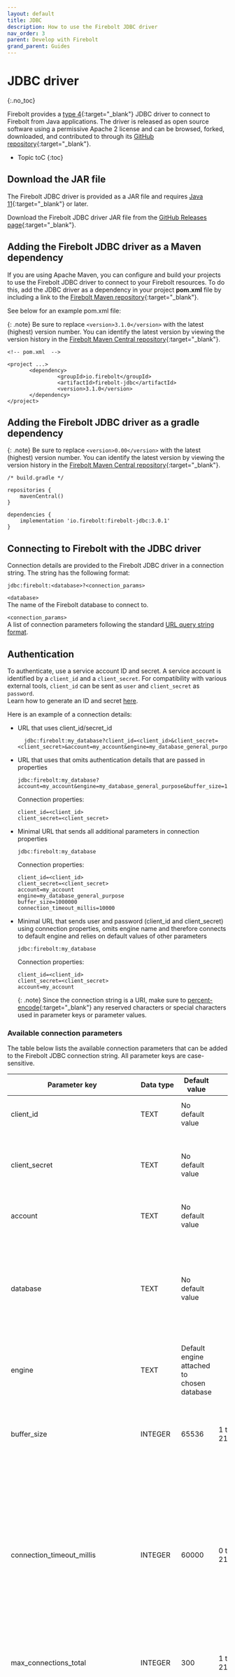 ```yaml
---
layout: default
title: JDBC
description: How to use the Firebolt JDBC driver
nav_order: 3
parent: Develop with Firebolt
grand_parent: Guides
---
```


# JDBC driver
{:.no_toc}

Firebolt provides a [type 4](https://en.wikipedia.org/wiki/JDBC_driver#Type_4_driver_%E2%80%93_Database-Protocol_driver/Thin_Driver(Pure_Java_driver)){:target="_blank"} JDBC driver to connect to Firebolt from Java applications. The driver is released as open source software using a permissive Apache 2 license and can be browsed, forked, downloaded, and contributed to through its [GitHub repository](https://github.com/firebolt-db/jdbc){:target="_blank"}.

* Topic toC
{:toc}

## Download the JAR file

The Firebolt JDBC driver is provided as a JAR file and requires [Java 11](https://java.com/en/download/manual.jsp){:target="_blank"} or later. 

Download the Firebolt JDBC driver JAR file from the [GitHub Releases page](https://github.com/firebolt-db/jdbc/releases/tag/3.0.1-RELEASE-3){:target="_blank"}.

## Adding the Firebolt JDBC driver as a Maven dependency

If you are using Apache Maven, you can configure and build your projects to use the Firebolt JDBC driver to connect to your Firebolt resources. To do this, add the JDBC driver as a dependency in your project **pom.xml** file by including a link to the [Firebolt Maven repository](https://central.sonatype.com/artifact/io.firebolt/firebolt-jdbc){:target="_blank"}.

See below for an example pom.xml file:

  {: .note}
  Be sure to replace `<version>3.1.0</version>` with the latest (highest) version number. You can identify the latest version by viewing the version history in the [Firebolt Maven Central repository](https://central.sonatype.com/artifact/io.firebolt/firebolt-jdbc){:target="_blank"}.
    
    <!-- pom.xml  -->
    
    <project ...>
           <dependency>
                	<groupId>io.firebolt</groupId>
                	<artifactId>firebolt-jdbc</artifactId>
                	<version>3.1.0</version>
           </dependency>
    </project>


## Adding the Firebolt JDBC driver as a gradle dependency

  {: .note}
  Be sure to replace `<version>0.00</version>` with the latest (highest) version number. You can identify the latest version by viewing the version history in the [Firebolt Maven Central repository](https://central.sonatype.com/artifact/io.firebolt/firebolt-jdbc){:target="_blank"}.

    /* build.gradle */
    
    repositories {
        mavenCentral()
    }
    
    dependencies {
        implementation 'io.firebolt:firebolt-jdbc:3.0.1'
    }

## Connecting to Firebolt with the JDBC driver

Connection details are provided to the Firebolt JDBC driver in a connection string. The string has the following format:

    jdbc:firebolt:<database>?<connection_params>

`<database>`<br/>
The name of the Firebolt database to connect to.

`<connection_params>`<br/>
A list of connection parameters following the standard [URL query string format](https://en.wikipedia.org/wiki/Query_string#Structure).

## Authentication

To authenticate, use a service account ID and secret.
A service account is identified by a `client_id` and a `client_secret`.
For compatibility with various external tools, `client_id` can be sent as `user` and `client_secret` as `password`.  
Learn how to generate an ID and secret [here](../managing-your-organization/service-accounts.md).

Here is an example of a connection details:

* URL that uses client_id/secret_id
  ```
    jdbc:firebolt:my_database?client_id=<client_id>&client_secret=<client_secret>&account=my_account&engine=my_database_general_purpose&buffer_size=1000000&connection_timeout_millis=10000
  ```

* URL that uses that omits authentication details that are passed in properties
  ```
  jdbc:firebolt:my_database?account=my_account&engine=my_database_general_purpose&buffer_size=1000000&connection_timeout_millis=10000`
  ```
  Connection properties:
  ```
  client_id=<client_id>
  client_secret=<client_secret>
  ```

* Minimal URL that sends all additional parameters in connection properties
  ```
  jdbc:firebolt:my_database
  ```
  Connection properties:
  ```
  client_id=<client_id>
  client_secret=<client_secret>
  account=my_account
  engine=my_database_general_purpose
  buffer_size=1000000
  connection_timeout_millis=10000
  ```

* Minimal URL that sends user and password (client_id and client_secret) using connection properties, omits engine name and therefore connects to default engine and relies on default values of other parameters
  ```
  jdbc:firebolt:my_database
  ```
  Connection properties:
  ```
  client_id=<client_id>
  client_secret=<client_secret>
  account=my_account
  ```

  {: .note}
  Since the connection string is a URI, make sure to [percent-encode](https://en.wikipedia.org/wiki/Percent-encoding){:target="_blank"} any reserved characters or special characters used in parameter keys or parameter values.

### Available connection parameters

The table below lists the available connection parameters that can be added to the Firebolt JDBC connection string. All parameter keys are case-sensitive.

| Parameter key                        | Data type  | Default value                               | Range           | Description                                                                                                                                                                                                                     |
|--------------------------------------| ---------- |---------------------------------------------|-----------------|---------------------------------------------------------------------------------------------------------------------------------------------------------------------------------------------------------------------------------|
| client_id                            | TEXT     | No default value                            |                 | The Firebolt service account ID. **Required.**                                                                                                                                                                                  |
| client_secret                        | TEXT     | No default value                            |                 | The secret generated for the Firebolt service account. **Required.**                                                                                                                                                            |
| account                              | TEXT     | No default value                            |                 | Your Firebolt account name.  **Required.**                                                                                                                                                                                                   |
| database                             | TEXT     | No default value                            |                 | The name of the database to connect to. Takes precedence over the database name provided as a path parameter.                                                                                                         |
| engine                               | TEXT     | Default engine attached to chosen database |                 | The name of the engine to connect to.                                                                                                                                                          |
| buffer_size                          | INTEGER        | 65536                                       | 1 to 2147483647 | The buffer used by the driver to read the response from the Firebolt API, in bytes.                                                                                                                                   |
| connection_timeout_millis            | INTEGER        | 60000                                       | 0 to 2147483647 | The amount of time in milliseconds to wait to establish a connection with the server before the connection is considered failed. <br/>A timeout value of zero is interpreted as an infinite timeout.                  |
| max_connections_total                | INTEGER        | 300                                         | 1 to 2147483647 | The maximum total number of connections.                                                                                                                                                                              |
| socket_timeout_millis                | INTEGER        | 0                                           | 0 to 2147483647 | The socket timeout in milliseconds. This is the timeout for waiting for data -- the maximum period of inactivity between two consecutive data packets. A timeout value of zero is interpreted as an infinite timeout. |
| connection_keep_alive_timeout_millis | INTEGER        | 300000                                      | 1 to 2147483647 | Specifies how long to keep a connection with the server alive in the connection pool before closing it.                                                                                                                         |
| ssl                                  | BOOLEAN    | true                                        | true or false   | When set to true, connections use SSL / TLS certificates. This parameter also determines the port used by the driver. If true, it uses port 443. If false, it uses port 80.                                                     |
| ssl_mode                             | TEXT     | strict                                      | strict or none  | When set to strict, the certificate is validated to ensure it is correct. If set to none, no certificate verification is used.                                                                                                  |
| ssl_certificate_path                 | TEXT     | No default value                            |                 | The absolute file path for the SSL root certificate.                                                                                                                                                                            |


### System settings as connection parameters

In addition to the parameters specified above, any [system setting](../../Reference/system-settings.md){:target="_blank"} can be passed as a connection string parameter. For example, if you wanted to set a custom time zone, your connection string would be as follows:
    
    jdbc:firebolt:my_database?time_zone=UTC&<other_connection_params>
    
## Applying system settings using SET

In addition to passing system settings as connection string parameters, any [system setting](../../Reference/system-settings.md){:target="_blank"} can be passed to Firebolt as a `SET` command in SQL. Multiple `SET` statements can be passed at once as long as they immediately follow one after another separated by semicolons, as shown in the following example.

    SET time_zone = 'UTC';
    SET standard_conforming_strings = false;

## Full reference documentation

Complete reference documentation for the classes and methods implemented in the Firebolt JDBC driver can be found [here](https://docs.firebolt.io/jdbc/javadoc/).
